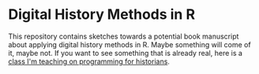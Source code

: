 # Digital History Methods in R

This repository contains sketches towards a potential book manuscript
about applying digital history methods in R. Maybe something will come
of it, maybe not. If you want to see something that is already real,
here is a [class I'm teaching on programming for historians][].

  [class I'm teaching on programming for historians]: lincolnmullen.com/courses/clio3.2014/
